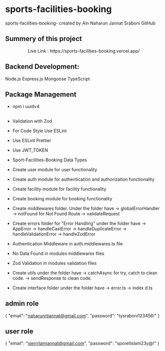 # sports-facilities-booking

sports-facilities-booking- created by Ain Naharun Jannat Sraboni GitHub

## Summery of this project

<p align="center">Live Link : https://sports-facilities-booking.vercel.app/ <p />

## Backend Development:

Node.js
Express.js
Mongoose
TypeScript

## Package Management

- npm i uuidv4

##

- Validation with Zod
- For Code Style Use ESLint
- Use ESLint Prettier
- Use JWT_TOKEN

- Sport-Facilities-Booking Data Types
- Create user module for user functionality
- Create auth module for authentication and authorization functionality
- Create facility module for facility functionality
- Create booking module for booking functionality
- Create middlewares folder. Under the folder have
  -> globalErrorHandler
  -> notFound for Not Found Route
  -> validateRequest
- Create errors folder for "Error Handling" under the folder have
  -> AppError
  -> handleCastError
  -> handleDuplicateError
  -> handleValidationError
  -> handleZodError
- Authentication Middleware in auth.middlewares.ts file
- No Data Found in modules middlewares files
- Zod Validation in modules validation files
- Create utils under the folder have
  -> catchAsync for try, catch to clean code.
  -> sendResponse to clean code.
- Create interface folder under the folder have
  -> error.ts
  -> index.d.ts

## admin role

{
"email": "naharunrtjannat@gmail.com",
"password": "tysraboni123456!"
}

## user role

{
"email": "iserrrlamjannat@gmail.com",
"password": "sporetIslam23y@!"
}
